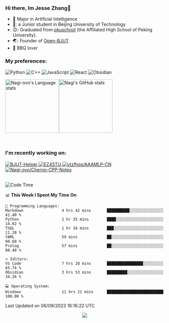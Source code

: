 ### Hi there, Im Jesse Zhang👋
- :orange_book: Major in Artificial Intelligence
- 🔬: a Junior student in Beijing University of Technology
- 😊: Graduated from [pkuschool](https://www.pkuschool.edu.cn/) (the Affiliated High School of Peking University).
- 🌏: Founder of [Open-BJUT](https://github.com/Open-BJUT)
- :meat_on_bone: BBQ lover

### My preferences:
![Python](https://img.shields.io/badge/python-3670A0?style=for-the-badge&logo=python&logoColor=ffdd54)
![C++](https://img.shields.io/badge/c++-%2300599C.svg?style=for-the-badge&logo=c%2B%2B&logoColor=white)
![JavaScript](https://img.shields.io/badge/javascript-%23323330.svg?style=for-the-badge&logo=javascript&logoColor=%23F7DF1E)
![React](https://img.shields.io/badge/react-%2320232a.svg?style=for-the-badge&logo=react&logoColor=%2361DAFB)
![Obsidian](https://img.shields.io/badge/Obsidian-%23483699.svg?style=for-the-badge&logo=obsidian&logoColor=white)
 <!-- ![Docker](https://img.shields.io/badge/docker-%230db7ed.svg?style=for-the-badge&logo=docker&logoColor=white) -->


<div style="display:flex; flex-wrap:wrap; height: 200px;">
  <img height="170" src="https://github-readme-stats-git-main-nagi-ovo.vercel.app/api/top-langs/?username=Nagi-ovo&hide=css,scss,html,java,typescript&layout=compact&card_width=345&card_height=400" alt="Nagi-ovo's Language stats">
  <img height="170" src="https://github-readme-stats-git-main-nagi-ovo.vercel.app/api?username=Nagi-ovo&show_icons=true&theme=radical&orgs=Open-BJUT" alt="Nagi's GitHub stats">
</div>

### I'm recently working on:</a>

 <div>
<a href="https://github.com/Open-BJUT/BJUT-Helper">
  <img align="center" src="https://github-readme-stats-git-main-nagi-ovo.vercel.app/api/pin/?username=Nagi-ovo&repo=BJUT-Helper" alt="BJUT-Helper">
</a>
<a href="https://github.com/Nagi-ovo/EZ4STU">
  <img align="center" src="https://github-readme-stats-git-main-nagi-ovo.vercel.app/api/pin/?username=Nagi-ovo&repo=EZ4STU" alt="EZ4STU">
</a>  
<a href="https://github.com/ytzfhqs/AAAMLP-CN">
  <img align="center" src="https://github-readme-stats-git-main-nagi-ovo.vercel.app/api/pin/?username=ytzfhqs&repo=AAAMLP-CN&show_owner=true" alt="ytzfhqs/AAAMLP-CN">
</a>  
<a href="https://github.com/Nagi-ovo/Cherno-CPP-Notes">
  <img align="center" src="https://github-readme-stats-git-main-nagi-ovo.vercel.app/api/pin/?username=Nagi-ovo&repo=Cherno-CPP-Notes"  alt="Nagi-ovo/Cherno-CPP-Notes">
</a>  
</div>

<br />

<!--START_SECTION:waka-->
![Code Time](http://img.shields.io/badge/Code%20Time-178%20hrs%2042%20mins-blue)

📊 **This Week I Spent My Time On** 

```text
💬 Programming Languages: 
Markdown                 4 hrs 42 mins       ██████████░░░░░░░░░░░░░░░   41.40 % 
Python                   1 hr 35 mins        ████░░░░░░░░░░░░░░░░░░░░░   14.02 % 
TSQL                     1 hr 16 mins        ███░░░░░░░░░░░░░░░░░░░░░░   11.28 % 
YAML                     59 mins             ██░░░░░░░░░░░░░░░░░░░░░░░   08.68 % 
Prolog                   57 mins             ██░░░░░░░░░░░░░░░░░░░░░░░   08.40 % 

🔥 Editors: 
VS Code                  7 hrs 28 mins       ████████████████░░░░░░░░░   65.74 % 
Obsidian                 3 hrs 53 mins       █████████░░░░░░░░░░░░░░░░   34.26 % 

💻 Operating System: 
Windows                  11 hrs 21 mins      █████████████████████████   100.00 % 
```


 Last Updated on 06/09/2023 16:16:22 UTC
<!--END_SECTION:waka-->

<div align="center">
  <img src="/assets/gif.webp" style="max-width: 100%; height: auto;">
</div>



